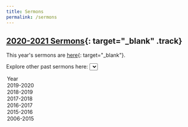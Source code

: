 ```yaml
---
title: Sermons
permalink: /sermons
---
```


## [2020-2021 Sermons](https://drive.google.com/drive/folders/1VbpgRiwRp62rcGCBgfps8QxgeXdNEA-E?usp=sharing){: target="_blank" .track}
This year's sermons are [here](https://drive.google.com/drive/folders/1Kn_Caet04YTC-O4aJF80mpm2BGxUZPI5?usp=sharing){: target="_blank"}.

Explore other past sermons here: <select class="track" id="sermon-select" onchange="var win = window.open(this.value, '_blank');win.focus();">
  <option value="">Year</option>
  <option value="https://drive.google.com/drive/folders/17PX28AS7R3w7N_HvzS2rLdqJblmKCdB4?usp=sharing">2019-2020</option>
  <option value="https://drive.google.com/drive/folders/14f5DCto15wWOwTUs2fk5yI781BScsXrz?usp=sharing">2018-2019</option>
  <option value="https://drive.google.com/drive/folders/1wX12PONUg6kzthb0JvQ1WWjJSasyJe6T?usp=sharing">2017-2018</option>
  <option value="https://drive.google.com/drive/folders/0BwMAQeEL2MGmcHJRRjlDQ1djeXM?usp=sharing">2016-2017</option>
  <option value="https://drive.google.com/drive/folders/0B1E900PLmz0sMF90blAzT3dUZ2s?usp=sharing">2015-2016</option>
  <option value="https://drive.google.com/drive/folders/0B1E900PLmz0sa0FLV25hZW9xekk?usp=sharing">2006-2015</option>
</select>
